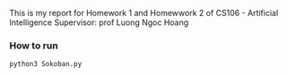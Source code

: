 This is my report for Homework 1 and Homewwork 2 of CS106 - Artificial Intelligence 
Supervisor: prof Luong Ngoc Hoang



### How to run
```python3 Sokoban.py```
